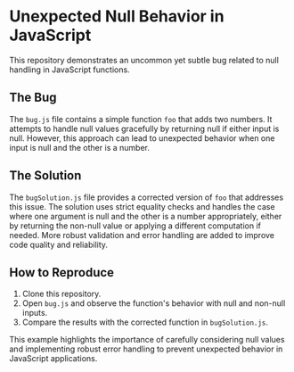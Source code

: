 # Unexpected Null Behavior in JavaScript

This repository demonstrates an uncommon yet subtle bug related to null handling in JavaScript functions.

## The Bug

The `bug.js` file contains a simple function `foo` that adds two numbers. It attempts to handle null values gracefully by returning null if either input is null. However, this approach can lead to unexpected behavior when one input is null and the other is a number.

## The Solution

The `bugSolution.js` file provides a corrected version of `foo` that addresses this issue.  The solution uses strict equality checks and handles the case where one argument is null and the other is a number appropriately, either by returning the non-null value or applying a different computation if needed.  More robust validation and error handling are added to improve code quality and reliability.

## How to Reproduce

1. Clone this repository.
2. Open `bug.js` and observe the function's behavior with null and non-null inputs.
3. Compare the results with the corrected function in `bugSolution.js`. 

This example highlights the importance of carefully considering null values and implementing robust error handling to prevent unexpected behavior in JavaScript applications.